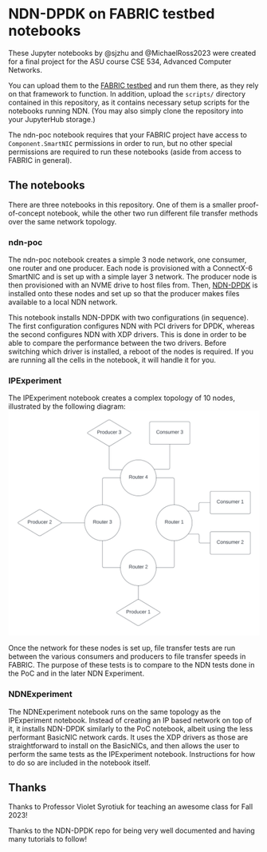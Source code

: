 # NDN-DPDK on FABRIC testbed notebooks

These Jupyter notebooks by @sjzhu and @MichaelRoss2023 were created for a final project for the ASU course CSE 534, Advanced Computer Networks.

You can upload them to the [FABRIC testbed](https://jupyter.fabric-testbed.net) and run them there, as they rely on that framework to function. In addition, upload the `scripts/` directory contained in this repository, as it contains necessary setup scripts for the notebooks running NDN. (You may also simply clone the repository into your JupyterHub storage.)

The ndn-poc notebook requires that your FABRIC project have access to `Component.SmartNIC` permissions in order to run, but no other special permissions are required to run these notebooks (aside from access to FABRIC in general).

## The notebooks

There are three notebooks in this repository. One of them is a smaller proof-of-concept notebook, while the other two run different file transfer methods over the same network topology.

### ndn-poc
The ndn-poc notebook creates a simple 3 node network, one consumer, one router and one producer. Each node is provisioned with a ConnectX-6 SmartNIC and is set up with a simple layer 3 network. The producer node is then provisioned with an NVME drive to host files from. Then, [NDN-DPDK](https://github.com/usnistgov/ndn-dpdk) is installed onto these nodes and set up so that the producer makes files available to a local NDN network.

This notebook installs NDN-DPDK with two configurations (in sequence). The first configuration configures NDN with PCI drivers for DPDK, whereas the second configures NDN with XDP drivers. This is done in order to be able to compare the performance between the two drivers. Before switching which driver is installed, a reboot of the nodes is required. If you are running all the cells in the notebook, it will handle it for you.

### IPExperiment
The IPExperiment notebook creates a complex topology of 10 nodes, illustrated by the following diagram:
![Complex Topology](https://github.com/sjzhu/CSE534/blob/main/complex.png?raw=true)

Once the network for these nodes is set up, file transfer tests are run between the various consumers and producers to file transfer speeds in FABRIC. The purpose of these tests is to compare to the NDN tests done in the PoC and in the later NDN Experiment.

### NDNExperiment
The NDNExperiment notebook runs on the same topology as the IPExperiment notebook. Instead of creating an IP based network on top of it, it installs NDN-DPDK similarly to the PoC notebook, albeit using the less performant BasicNIC network cards. It uses the XDP drivers as those are straightforward to install on the BasicNICs, and then allows the user to perform the same tests as the IPExperiment notebook. Instructions for how to do so are included in the notebook itself.

## Thanks

Thanks to Professor Violet Syrotiuk for teaching an awesome class for Fall 2023!

Thanks to the NDN-DPDK repo for being very well documented and having many tutorials to follow!